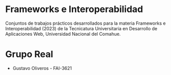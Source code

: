 # Frameworks e Interoperabilidad
Conjuntos de trabajos prácticos desarrollados para la materia Frameworks e Interoperabilidad (2023) de la Tecnicatura Universitaria en Desarrollo de Aplicaciones Web, Universidad Nacional del Comahue.

# Grupo Real
- Gustavo Oliveros - FAI-3621
